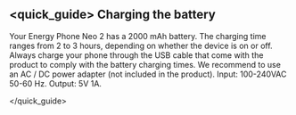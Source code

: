 ## <quick_guide> Charging the battery

 Your Energy Phone Neo 2 has a 2000 mAh battery. The charging time ranges from 2 to 3 hours, depending on whether the device is on or off. Always charge your phone through the USB cable that come with the product to comply with the battery charging times. We recommend to use an AC / DC power adapter (not included in the product). Input: 100-240VAC 50-60 Hz. Output: 5V 1A.

</quick_guide>


